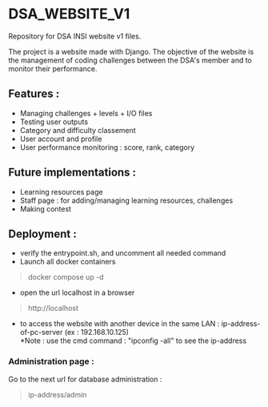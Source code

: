 # DSA_WEBSITE_V1
Repository for DSA INSI website v1 files.

The project is a website made with Django. The objective of the website is the management of coding challenges between the DSA's member and to monitor their performance.

## Features : 
- Managing challenges + levels + I/O files
- Testing user outputs
- Category and difficulty classement
- User account and profile
- User performance monitoring : score, rank, category

## Future implementations :
- Learning resources page
- Staff page : for adding/managing learning resources, challenges
- Making contest

## Deployment :
- verify the entrypoint.sh, and uncomment all needed command
- Launch all docker containers
> docker compose up -d
- open the url localhost in a browser
> http://localhost
- to access the website with another device in the same LAN : ip-address-of-pc-server (ex : 192.168.10.125) </br>
*Note : use the cmd command : "ipconfig -all" to see the ip-address

### Administration page :
Go to the next url for database administration :
> ip-address/admin
</br>
